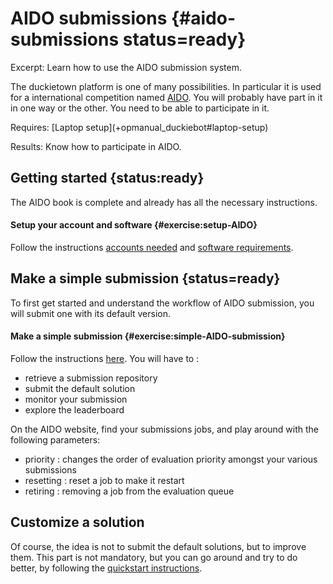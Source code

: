 # AIDO submissions {#aido-submissions status=ready}

Excerpt: Learn how to use the AIDO submission system.

The duckietown platform is one of many possibilities. In particular it is used for a international competition named [AIDO](https://www.duckietown.org/research/ai-driving-olympics). You will probably have part in it in one way or the other. You need to be able to participate in it.

<!-- !!! UPDATE THIS !!! -->
<div class='requirements' markdown='1'>
  Requires: [Laptop setup](+opmanual_duckiebot#laptop-setup)

  Results: Know how to participate in AIDO.
</div>

<minitoc/>

## Getting started {status:ready}

The AIDO book is complete and already has all the necessary instructions.

#### Setup your account and software {#exercise:setup-AIDO}

Follow the instructions [accounts needed](+AIDO#cm-accounts) and [software requirements](+AIDO#cm-sw).

## Make a simple submission {status=ready}

To first get started and understand the workflow of AIDO submission, you will submit one with its default version.

#### Make a simple submission {#exercise:simple-AIDO-submission}

Follow the instructions [here](+AIDO#cm-first).
You will have to :

- retrieve a submission repository
- submit the default solution
- monitor your submission
- explore the leaderboard

On the AIDO website, find your submissions jobs, and play around with the following parameters:

- priority : changes the order of evaluation priority amongst your various submissions
- resetting : reset a job to make it restart
- retiring : removing a job from the evaluation queue

## Customize a solution

Of course, the idea is not to submit the default solutions, but to improve them. This part is not mandatory, but you can go around and try to do better, by following the [quickstart instructions](+AIDO#quickstart-lanefollowing).


